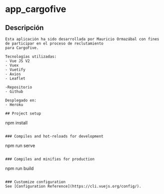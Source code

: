 # app_cargofive
## Descripción
```
Esta aplicación ha sido desarrollada por Mauricio Ormazábal con fines de participar en el proceso de reclutamiento
para CargoFive.

Tecnologías utilizadas:
- Vue JS V2
- Vuex
- Vuetify
- Axios
- Leaflet

-Repositorio
- Github

Desplegado en:
- Heroku

## Project setup
```
npm install
```

### Compiles and hot-reloads for development
```
npm run serve
```

### Compiles and minifies for production
```
npm run build
```

### Customize configuration
See [Configuration Reference](https://cli.vuejs.org/config/).
